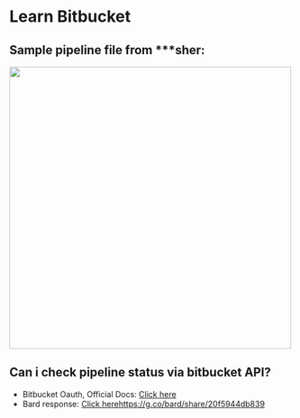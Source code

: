 # Learn Bitbucket

## Sample pipeline file from ***sher:

<img src="https://github.com/sahilrajput03/sahilrajput03/assets/31458531/bf357983-3343-4e68-b524-cafe8aa5d78d" width="500" />


## Can i check pipeline status via bitbucket API?

- Bitbucket Oauth, Official Docs: [Click here](https://developer.atlassian.com/cloud/bitbucket/rest/intro/#oauth-2-0)
- Bard response: [Click here](https://g.co/bard/share/20f5944db839)https://g.co/bard/share/20f5944db839

